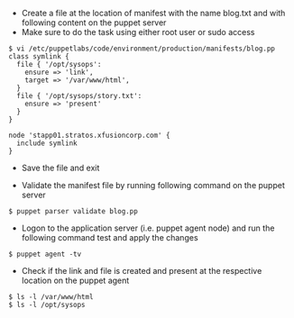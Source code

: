 - Create a file at the location of manifest with the name blog.txt and with following content on the puppet server
- Make sure to do the task using either root user or sudo access
```
$ vi /etc/puppetlabs/code/environment/production/manifests/blog.pp
class symlink {
  file { '/opt/sysops':
    ensure => 'link',
    target => '/var/www/html',
  }
  file { '/opt/sysops/story.txt':
    ensure => 'present'
  }
}

node 'stapp01.stratos.xfusioncorp.com' {
  include symlink
}
```
- Save the file and exit

- Validate the manifest file by running following command on the puppet server
```
$ puppet parser validate blog.pp
```

- Logon to the application server (i.e. puppet agent node) and run the following command test and apply the changes
```
$ puppet agent -tv
```

- Check if the link and file is created and present at the respective location on the puppet agent
```
$ ls -l /var/www/html
$ ls -l /opt/sysops
```
